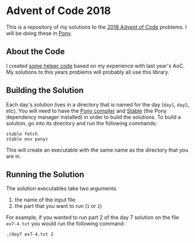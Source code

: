 # Advent of Code 2018

This is a repository of my solutions to
the [2018 Advent of Code](https://adventofcode.com/2018/) problems. I
will be doing these in [Pony](https://ponylang.io).

## About the Code

I created [some helper code](https://github.com/aturley/aoc-tools)
based on my experience with last year's AoC. My solutions to this
years problems will probably all use this library.

## Building the Solution

Each day's solution lives in a directory that is named for the day
(`day1`, `day2`, etc). You will need to have
the [Pony compiler](https://github.com/ponylang/ponyc)
and [Stable](https://github.com/ponylang/pony-stable) (the Pony dependency
manager installed) in order to build the solutions. To build a
solution, go into its directory and run the following commands:

```
stable fetch
stable env ponyc
```

This will create an executable with the same name as the directory
that you are in.

## Running the Solution

The solution executables take two arguments:

1. the name of the input file
2. the part that you want to run (`1` or `2`)

For example, if you wanted to run part 2 of the day 7 solution on the
file `ex7-4.txt` you would run the following command:

```
./day7 ex7-4.txt 2
```
